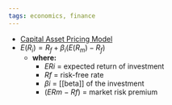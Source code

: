 ```yaml
---
tags: economics, finance
---
```


- [Capital Asset Pricing Model](https://en.wikipedia.org/wiki/Capital_asset_pricing_model)
- $E(R_i) = R_f + \beta_{i}(E(R_m) - R_f)$
	- **where:**
		- *ERi* = expected return of investment
		- *Rf* = risk-free rate
		- *βi* = [[beta]] of the investment
		- (*ERm* − *Rf*) = market risk premium